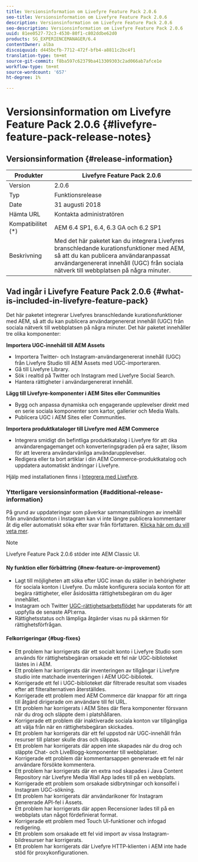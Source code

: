 ```yaml
---
title: Versionsinformation om Livefyre Feature Pack 2.0.6
seo-title: Versionsinformation om Livefyre Feature Pack 2.0.6
description: Versionsinformation om Livefyre Feature Pack 2.0.6
seo-description: Versionsinformation om Livefyre Feature Pack 2.0.6
uuid: 81ee0527-72c3-4530-80f1-c802ddbe62d0
products: SG_EXPERIENCEMANAGER/6.4
contentOwner: alba
discoiquuid: d445bcfb-7712-472f-bfb4-a8811c2bc4f1
translation-type: tm+mt
source-git-commit: f8ba597c62379ba413309303c2ad066ab7afce1e
workflow-type: tm+mt
source-wordcount: '657'
ht-degree: 1%

---
```



# Versionsinformation om Livefyre Feature Pack 2.0.6 {#livefyre-feature-pack-release-notes}

## Versionsinformation {#release-information}

| Produkter | Livefyre Feature Pack 2.0.6 |
|--- |--- |
| Version | 2.0.6 |
| Typ | Funktionsrelease |
| Date | 31 augusti 2018 |
| Hämta URL | Kontakta administratören |
| Kompatibilitet (*) | AEM 6.4 SP1, 6.4, 6.3 GA och 6.2 SP1 |
| Beskrivning | Med det här paketet kan du integrera Livefyres branschledande kurationsfunktioner med AEM, så att du kan publicera användaranpassat användargenererat innehåll (UGC) från sociala nätverk till webbplatsen på några minuter. |

## Vad ingår i Livefyre Feature Pack 2.0.6 {#what-is-included-in-livefyre-feature-pack}

Det här paketet integrerar Livefyres branschledande kurationsfunktioner med AEM, så att du kan publicera användargenererat innehåll (UGC) från sociala nätverk till webbplatsen på några minuter. Det här paketet innehåller tre olika komponenter:

**Importera UGC-innehåll till AEM Assets**

* Importera Twitter- och Instagram-användargenererat innehåll (UGC) från Livefyre Studio till AEM Assets med UGC-importeraren.
* Gå till Livefyre Library.
* Sök i realtid på Twitter och Instagram med Livefyre Social Search.
* Hantera rättigheter i användargenererat innehåll.

**Lägg till Livefyre-komponenter i AEM Sites eller Communities**

* Bygg och anpassa dynamiska och engagerande upplevelser direkt med en serie sociala komponenter som kartor, gallerier och Media Walls.
* Publicera UGC i AEM Sites eller Communities.

**Importera produktkataloger till Livefyre med AEM Commerce**

* Integrera smidigt din befintliga produktkatalog i Livefyre för att öka användarengagemanget och konverteringsgraden på era sajter, liksom för att leverera användarvänliga användarupplevelser.
* Redigera eller ta bort artiklar i din AEM Commerce-produktkatalog och uppdatera automatiskt ändringar i Livefyre.

Hjälp med installationen finns i [Integrera med Livefyre](https://docs.adobe.com/content/help/en/experience-manager-64/administering/integration/livefyre.html).

### Ytterligare versionsinformation {#additional-release-information}

På grund av uppdateringar som påverkar sammanställningen av innehåll från användarkonton i Instagram kan vi inte längre publicera kommentarer åt dig eller automatiskt söka efter svar från författaren. [Klicka här om du vill veta mer](https://developers.facebook.com/blog/post/2018/04/04/facebook-api-platform-product-changes/).

>[!NOTE]
>
>Livefyre Feature Pack 2.0.6 stöder inte AEM Classic UI.

#### Ny funktion eller förbättring {#new-feature-or-improvement}

* Lagt till möjligheten att söka efter UGC innan du ställer in behörigheter för sociala konton i Livefyre. Du måste konfigurera sociala konton för att begära rättigheter, eller åsidosätta rättighetsbegäran om du äger innehållet.
* Instagram och Twitter [UGC-rättighetsarbetsflödet](https://docs.adobe.com/content/help/en/experience-manager-64/administering/integration/livefyre.html) har uppdaterats för att uppfylla de senaste API:erna.
* Rättighetsstatus och lämpliga åtgärder visas nu på skärmen för rättighetsförfrågan.

#### Felkorrigeringar {#bug-fixes}

* Ett problem har korrigerats där ett socialt konto i Livefyre Studio som används för rättighetsbegäran orsakade ett fel när UGC-biblioteket lästes in i AEM.
* Ett problem har korrigerats där inventeringen av tillgångar i Livefyre studio inte matchade inventeringen i AEM UGC-bibliotek.
* Korrigerade ett fel i UGC-biblioteket där filtrerade resultat som visades efter att filteralternativen återställdes.
* Korrigerade ett problem med AEM Commerce där knappar för att ringa till åtgärd dirigerade om användare till fel URL.
* Ett problem har korrigerats i AEM Sites där flera komponenter försvann när du drog och släppte dem i platshållaren.
* Korrigerade ett problem där inaktiverade sociala konton var tillgängliga att välja från när en rättighetsbegäran skickades.
* Ett problem har korrigerats där ett fel uppstod när UGC-innehåll från resurser till platser skulle dras och släppas.
* Ett problem har korrigerats där appen inte skapades när du drog och släppte Chat- och LiveBlogg-komponenter till webbplatser.
* Korrigerade ett problem där kommentarsappen genererade ett fel när användare försökte kommentera.
* Ett problem har korrigerats där en extra nod skapades i Java Content Repository när Livefyre Media Wall App lades till på en webbplats.
* Korrigerade ett problem som orsakade sidbrytningar och konsolfel i Instagram UGC-sökning.
* Ett problem har korrigerats där användarikoner för Instagram genererade API-fel i Assets.
* Ett problem har korrigerats där appen Recensioner lades till på en webbplats utan något fördefinierat format.
* Korrigerade ett problem med Touch UI-funktioner och infogad redigering.
* Ett problem som orsakade ett fel vid import av vissa Instagram-bildresurser har korrigerats.
* Ett problem har korrigerats där Livefyre HTTP-klienten i AEM inte hade stöd för proxykonfigurationen.
